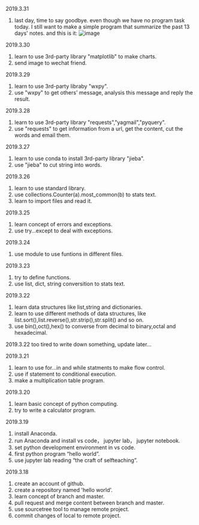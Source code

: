 2019.3.31
1. last day, time to say goodbye. even though we have no program task today. 
   I still want to make a simple program that summarize the past 13 days' notes.
   and this is it:
   ![image](https://github.com/qiming09/selfteaching-python-camp/blob/master/19100101/qiming09/d14_training4/d14.png)
    

2019.3.30
1. learn to use 3rd-party library "matplotlib" to make charts.
2. send image to wechat friend.

2019.3.29
1. learn to use 3rd-party libraby "wxpy".
2. use "wxpy" to get others' message, analysis this message and reply the result.

2019.3.28
1. learn to use 3rd-party library "requests","yagmail","pyquery".
2. use "requests" to get information from a url, get the content, cut the words and email them.

2019.3.27
1. learn to use conda to install 3rd-party library "jieba".
2. use "jieba" to cut string into words.

2019.3.26
1. learn to use standard library.
2. use collections.Counter(a).most_common(b) to stats text.
3. learn to import files and read it.

2019.3.25
1. learn concept of errors and exceptions.
2. use try…except to deal with exceptions.

2019.3.24
1. use module to use funtions in different files.

2019.3.23
1. try to define functions.
2. use list, dict, string conversition to stats text.

2019.3.22
1. learn data structures like list,string and dictionaries. 
2. learn to use different methods of data structures, like list.sort(),list.reverse(),str.strip(),str.split() and so on.
3. use bin(),oct(),hex() to converse from decimal to binary,octal and hexadecimal.

2019.3.22
too tired to write down something, update later...

2019.3.21
1. learn to use for…in and while statments to make flow control.
2. use if statement to conditional execution.
3. make a multiplication table program.

2019.3.20
1. learn basic concept of python computing.
2. try to write a calculator program.

2019.3.19
1. install Anaconda.
2. run Anaconda and install vs code， jupyter lab， jupyter notebook.
3. set python development environment in vs code.
4. first python program “hello world”.
5. use jupyter lab reading “the craft of selfteaching”.

2019.3.18
1. create an account of github.
2. create a repository named 'hello world'.
3. learn concept of branch and master.
4. pull request and merge content between branch and master.
5. use sourcetree tool to manage remote project.
6. commit changes of local to remote project.
